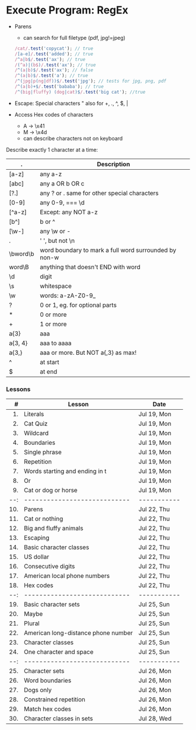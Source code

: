 # Execute Program: RegEx

- Parens

  - can search for full filetype (pdf, jpg!=jpeg)

  ```javascript
  /cat/.test('copycat'); // true
  /[a-e]/.test('added'); // true
  /^a|b$/.test('ax'); // true
  /(^a)|(b$)/.test('ax'); // true
  /^(a|b)$/.test('ax'); // false
  /^(a|b)$/.test('a'); // true
  /^(jpg|p(ng|df))$/.test('jpg'); // tests for jpg, png, pdf
  /^(a|b)+$/.test('bababa'); // true
  /^(big|fluffy) (dog|cat)$/.test('big cat'); //true
  ```

- Escape: Special characters
  \" also for \+, \., \^, \$, \|
- Access Hex codes of characters
  - A &rarr; \x41
  - M &rarr; \x4d
  - can describe characters not on keyboard

Describe exactly 1 character at a time:

| .        | Description                                           |
| -------- | ----------------------------------------------------- |
| [a-z]    | any a-z                                               |
| [abc]    | any a OR b OR c                                       |
| [?.]     | any ? or . same for other special characters          |
| [0-9]    | any 0-9, === \d                                       |
| [^a-z]   | Except: any NOT a-z                                   |
| [b^]     | b or ^                                                |
| [\w-]    | any \w or -                                           |
| .        | ' ', but not \n                                       |
| \bword\b | word boundary to mark a full word surrounded by non-w |
| word\B   | anything that doesn't END with word                   |
| \d       | digit                                                 |
| \s       | whitespace                                            |
| \w       | words: a-zA-Z0-9\_                                    |
| ?        | 0 or 1, eg. for optional parts                        |
| \*       | 0 or more                                             |
| +        | 1 or more                                             |
| a{3}     | aaa                                                   |
| a{3, 4}  | aaa to aaaa                                           |
| a{3,}    | aaa or more. But NOT a{,3} as max!                    |
| ^        | at start                                              |
| $        | at end                                                |

### Lessons

|   # | Lesson                              | Date        |
| --: | ----------------------------------- | ----------- |
|  1. | Literals                            | Jul 19, Mon |
|  2. | Cat Quiz                            | Jul 19, Mon |
|  3. | Wildcard                            | Jul 19, Mon |
|  4. | Boundaries                          | Jul 19, Mon |
|  5. | Single phrase                       | Jul 19, Mon |
|  6. | Repetition                          | Jul 19, Mon |
|  7. | Words starting and ending in t      | Jul 19, Mon |
|  8. | Or                                  | Jul 19, Mon |
|  9. | Cat or dog or horse                 | Jul 19, Mon |
| --: | ----------------------------        | ----------- |
| 10. | Parens                              | Jul 22, Thu |
| 11. | Cat or nothing                      | Jul 22, Thu |
| 12. | Big and fluffy animals              | Jul 22, Thu |
| 13. | Escaping                            | Jul 22, Thu |
| 14. | Basic character classes             | Jul 22, Thu |
| 15. | US dollar                           | Jul 22, Thu |
| 16. | Consecutive digits                  | Jul 22, Thu |
| 17. | American local phone numbers        | Jul 22, Thu |
| 18. | Hex codes                           | Jul 22, Thu |
| --: | ----------------------------        | ----------- |
| 19. | Basic character sets                | Jul 25, Sun |
| 20. | Maybe                               | Jul 25, Sun |
| 21. | Plural                              | Jul 25, Sun |
| 22. | American long-distance phone number | Jul 25, Sun |
| 23. | Character classes                   | Jul 25, Sun |
| 24. | One character and space             | Jul 25, Sun |
| --: | ----------------------------        | ----------- |
| 25. | Character sets                      | Jul 26, Mon |
| 26. | Word boundaries                     | Jul 26, Mon |
| 27. | Dogs only                           | Jul 26, Mon |
| 28. | Constrained repetition              | Jul 26, Mon |
| 29. | Match hex codes                     | Jul 26, Mon |
| 30. | Character classes in sets           | Jul 28, Wed |
